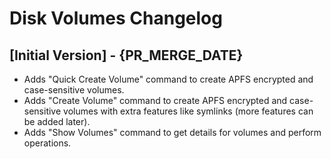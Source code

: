 # Disk Volumes Changelog

## [Initial Version] - {PR_MERGE_DATE}

- Adds "Quick Create Volume" command to create APFS encrypted and case-sensitive volumes.
- Adds "Create Volume" command to create APFS encrypted and case-sensitive volumes with extra features like symlinks (more features can be added later).
- Adds "Show Volumes" command to get details for volumes and perform operations.
